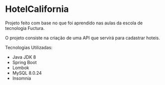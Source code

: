 # HotelCalifornia

Projeto feito com base no que foi aprendido nas aulas da escola de tecnologia Fuctura.

O projeto consiste na criação de uma API que servirá para cadastrar hoteis.

Tecnologias Utilizadas:
- Java JDK 8
- Spring Boot
- Lombok
- MySQL 8.0.24
- Insomnia

